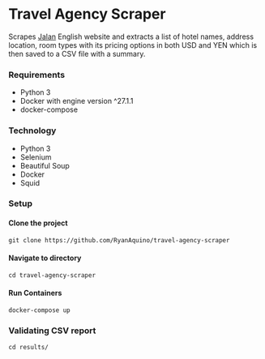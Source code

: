 # Travel Agency Scraper
Scrapes [Jalan](https://www.jalan.net/en/japan_hotels_ryokan/])  English website and 
extracts a list of hotel names, address location,
room types with its pricing options in both USD and YEN
which is then saved to a CSV file with a summary.

### Requirements
- Python 3
- Docker with engine version ^27.1.1
- docker-compose

### Technology
- Python 3
- Selenium
- Beautiful Soup
- Docker
- Squid

### Setup
#### Clone the project
```
git clone https://github.com/RyanAquino/travel-agency-scraper
```
#### Navigate to directory
```
cd travel-agency-scraper
```

#### Run Containers
```
docker-compose up
```

### Validating CSV report
```
cd results/
```
